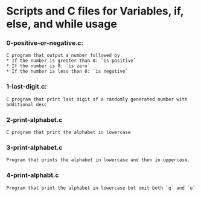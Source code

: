 # Scripts and C files for Variables, if, else, and while usage

### 0-positive-or-negative.c:
	C program that output a number followed by
	* If the number is greater than 0: `is positive`
	* If the number is 0: `is zero`
	* If the number is less than 0: `is negative`

### 1-last-digit.c:
	C program that print last digit of a randomly generated number with additional desc

### 2-print-alphabet.c
	C program that print the alphabet in lowercase

### 3-print-alphabet.c
	Program that prints the alphabet in lowercase and then in uppercase.

### 4-print-alphabt.c
	Program that print the alphabet in lowercase but omit both `q` and `e`

